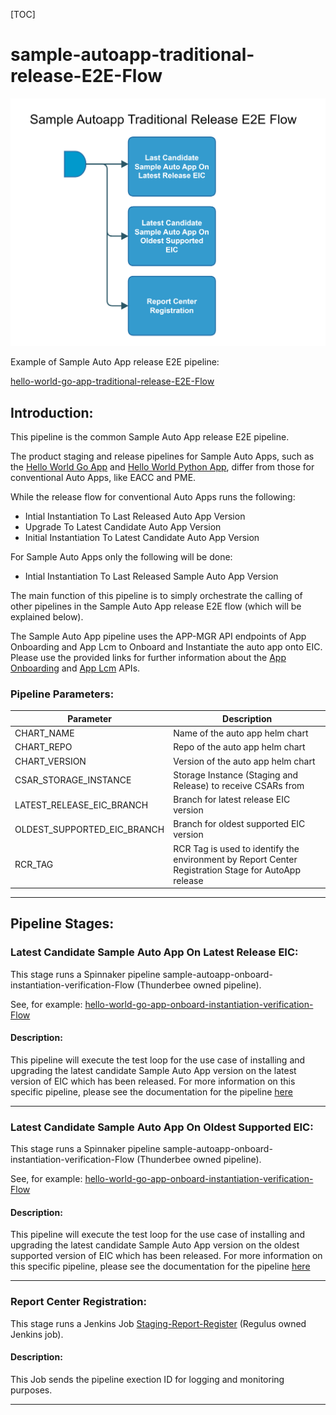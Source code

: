 [TOC]

# sample-autoapp-traditional-release-E2E-Flow

![sample-autoapp-traditional-release-E2E-flow](../diagrams/sample-autoapp-traditional-release-E2E-Flow.png)

Example of Sample Auto App release E2E pipeline:

[hello-world-go-app-traditional-release-E2E-Flow](https://spinnaker.rnd.gic.ericsson.se/#/applications/autoapp-hello-world-go-app-e2e-cicd/executions?pipeline=hello-world-go-app-traditional-release-E2E-Flow)

## Introduction:
This pipeline is the common Sample Auto App release E2E pipeline.

The product staging and release pipelines for Sample Auto Apps, such as the [Hello World Go App](https://developer.intelligentautomationplatform.ericsson.net/#tutorials/go-sample-app) and [Hello World Python App](https://developer.intelligentautomationplatform.ericsson.net/#tutorials/sample-app-in-python), differ from those for conventional Auto Apps, like EACC and PME.

While the release flow for conventional Auto Apps runs the following:

* Intial Instantiation To Last Released Auto App Version
* Upgrade To Latest Candidate Auto App Version
* Initial Instantiation To Latest Candidate Auto App Version

For Sample Auto Apps only the following will be done:

* Intial Instantiation To Last Released Sample Auto App Version

The main function of this pipeline is to simply orchestrate the calling of other pipelines in the Sample Auto App release E2E flow (which will be explained below).

The Sample Auto App pipeline uses the APP-MGR API endpoints of App Onboarding and App Lcm to Onboard and Instantiate the auto app onto EIC. Please use the provided links for further information about the [App Onboarding](https://developer.intelligentautomationplatform.ericsson.net/#capabilities/app-onboarding) and [App Lcm](https://developer.intelligentautomationplatform.ericsson.net/#capabilities/app-lifecycle-management) APIs.

### Pipeline Parameters:
| Parameter | Description |
|-----|-----|
| CHART_NAME | Name of the auto app helm chart |
| CHART_REPO | Repo of the auto app helm chart |
| CHART_VERSION | Version of the auto app helm chart |
| CSAR_STORAGE_INSTANCE | Storage Instance (Staging and Release) to receive CSARs from |
| LATEST_RELEASE_EIC_BRANCH | Branch for latest release EIC version |
| OLDEST_SUPPORTED_EIC_BRANCH | Branch for oldest supported EIC version |
| RCR_TAG | RCR Tag is used to identify the environment by Report Center Registration Stage for AutoApp release |
 * * *

## Pipeline Stages:

### Latest Candidate Sample Auto App On Latest Release EIC:
This stage runs a Spinnaker pipeline sample-autoapp-onboard-instantiation-verification-Flow (Thunderbee owned pipeline).

See, for example:
[hello-world-go-app-onboard-instantiation-verification-Flow](https://spinnaker.rnd.gic.ericsson.se/#/applications/autoapp-hello-world-go-app-e2e-cicd/executions?pipeline=hello-world-go-app-onboard-instantiation-verification-Flow)

#### Description:
This pipeline will execute the test loop for the use case of installing and upgrading the latest candidate Sample Auto App version on the latest version of EIC which has been released. For more information on this specific pipeline, please see the documentation for the pipeline [here](../../common_release_child_flows/documentation/sample-autoapp-onboard-instantiation-verification-Flow.md)
 * * *

### Latest Candidate Sample Auto App On Oldest Supported EIC:
This stage runs a Spinnaker pipeline sample-autoapp-onboard-instantiation-verification-Flow (Thunderbee owned pipeline).

See, for example:
[hello-world-go-app-onboard-instantiation-verification-Flow](https://spinnaker.rnd.gic.ericsson.se/#/applications/autoapp-hello-world-go-app-e2e-cicd/executions?pipeline=hello-world-go-app-onboard-instantiation-verification-Flow)

#### Description:
This pipeline will execute the test loop for the use case of installing and upgrading the latest candidate Sample Auto App version on the oldest supported version of EIC which has been released. For more information on this specific pipeline, please see the documentation for the pipeline [here](../../common_release_child_flows/documentation/sample-autoapp-onboard-instantiation-verification-Flow.md)
 * * *

### Report Center Registration:
This stage runs a Jenkins Job [Staging-Report-Register](https://fem4s11-eiffel216.eiffel.gic.ericsson.se:8443/jenkins/job/Staging-Report-Register) (Regulus owned Jenkins job).

#### Description:
This Job sends the pipeline exection ID for logging and monitoring purposes.
 * * *
